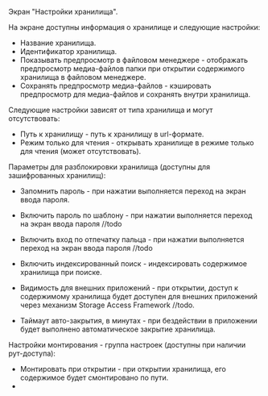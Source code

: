 Экран "Настройки хранилища".

На экране доступны информация о хранилище и следующие настройки:
* Название хранилища.
* Идентификатор хранилища.
* Показывать предпросмотр в файловом менеджере - отображать предпросмотр медиа-файлов папки при открытии содержимого хранилища в файловом менеджере.
* Сохранять предпросмотр медиа-файлов - кэшировать предпросмотр для медиа-файлов и сохранять внутри хранилища.

Следующие настройки зависят от типа хранилища и могут отсутствовать:
* Путь к хранилищу - путь к хранилищу в url-формате.
* Режим только для чтения - открывать хранилище в режиме только для чтения (может отсутствовать).

Параметры для разблокировки хранилища (доступны для зашифрованных хранилищ):
* Запомнить пароль - при нажатии выполняется переход на экран ввода пароля.
* Включить пароль по шаблону - при нажатии выполняется переход на экран ввода пароля //todo
* Включить вход по отпечатку пальца - при нажатии выполняется переход на экран ввода пароля //todo


* Включить индексированный поиск - индексировать содержимое хранилища при поиске.
* Видимость для внешних приложений - при открытии, доступ к содержимому хранилища будет доступен для внешних приложений через механизм Storage Access Framework //todo.
* Таймаут авто-закрытия, в минутах - при бездействии в приложении будет выполнено автоматическое закрытие хранилища.

Настройки монтирования - группа настроек (доступны при наличии рут-доступа):
* Монтировать при открытии - при открытии хранилища, его содержимое будет смонтировано по пути.
* 